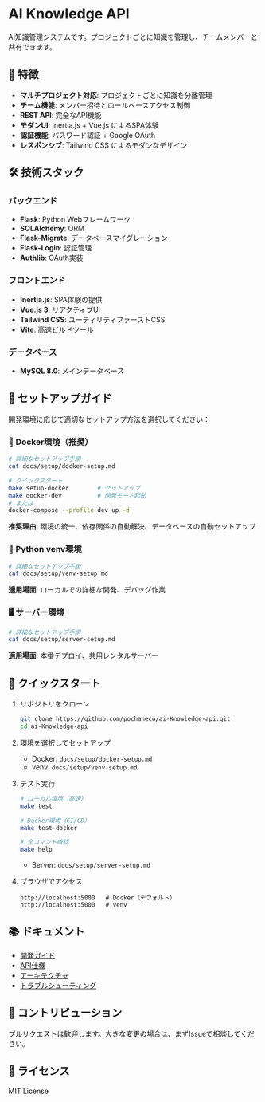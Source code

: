 # AI Knowledge API

AI知識管理システムです。プロジェクトごとに知識を管理し、チームメンバーと共有できます。

## 🚀 特徴

- **マルチプロジェクト対応**: プロジェクトごとに知識を分離管理
- **チーム機能**: メンバー招待とロールベースアクセス制御
- **REST API**: 完全なAPI機能
- **モダンUI**: Inertia.js + Vue.js によるSPA体験
- **認証機能**: パスワード認証 + Google OAuth
- **レスポンシブ**: Tailwind CSS によるモダンなデザイン

## 🛠️ 技術スタック

### バックエンド
- **Flask**: Python Webフレームワーク
- **SQLAlchemy**: ORM
- **Flask-Migrate**: データベースマイグレーション
- **Flask-Login**: 認証管理
- **Authlib**: OAuth実装

### フロントエンド
- **Inertia.js**: SPA体験の提供
- **Vue.js 3**: リアクティブUI
- **Tailwind CSS**: ユーティリティファーストCSS
- **Vite**: 高速ビルドツール

### データベース
- **MySQL 8.0**: メインデータベース

## 📖 セットアップガイド

開発環境に応じて適切なセットアップ方法を選択してください：

### 🐳 Docker環境（推奨）
```bash
# 詳細なセットアップ手順
cat docs/setup/docker-setup.md

# クイックスタート
make setup-docker        # セットアップ
make docker-dev          # 開発モード起動
# または
docker-compose --profile dev up -d
```
**推奨理由**: 環境の統一、依存関係の自動解決、データベースの自動セットアップ

### 🐍 Python venv環境
```bash
# 詳細なセットアップ手順
cat docs/setup/venv-setup.md
```
**適用場面**: ローカルでの詳細な開発、デバッグ作業

### 🖥️ サーバー環境
```bash
# 詳細なセットアップ手順
cat docs/setup/server-setup.md
```
**適用場面**: 本番デプロイ、共用レンタルサーバー

## 🔗 クイックスタート

1. リポジトリをクローン
   ```bash
   git clone https://github.com/pochaneco/ai-Knowledge-api.git
   cd ai-Knowledge-api
   ```

2. 環境を選択してセットアップ
   - Docker: `docs/setup/docker-setup.md`
   - venv: `docs/setup/venv-setup.md`

3. テスト実行
   ```bash
   # ローカル環境（高速）
   make test
   
   # Docker環境（CI/CD）
   make test-docker
   
   # 全コマンド確認
   make help
   ```
   - Server: `docs/setup/server-setup.md`

3. ブラウザでアクセス
   ```
   http://localhost:5000   # Docker（デフォルト）
   http://localhost:5000   # venv
   ```

## 📚 ドキュメント

- [開発ガイド](docs/development/)
- [API仕様](docs/api/)
- [アーキテクチャ](docs/architecture/)
- [トラブルシューティング](docs/troubleshooting.md)

## 🤝 コントリビューション

プルリクエストは歓迎します。大きな変更の場合は、まずIssueで相談してください。

## 📄 ライセンス

MIT License

